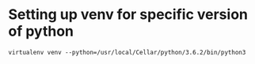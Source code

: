 # Setting up venv for specific version of python

```
virtualenv venv --python=/usr/local/Cellar/python/3.6.2/bin/python3
```
